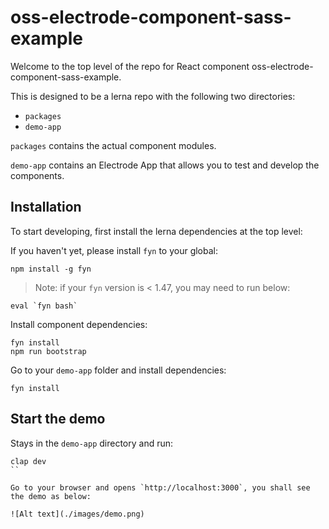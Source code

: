 # oss-electrode-component-sass-example

Welcome to the top level of the repo for React component oss-electrode-component-sass-example.

This is designed to be a lerna repo with the following two directories:

-   `packages`
-   `demo-app`

`packages` contains the actual component modules.

`demo-app` contains an Electrode App that allows you to test and develop the components.

## Installation

To start developing, first install the lerna dependencies at the top level:

If you haven't yet, please install `fyn` to your global:
```
npm install -g fyn
```
> Note: if your `fyn` version is < 1.47, you may need to run below:
```
eval `fyn bash`
```

Install component dependencies:
```
fyn install
npm run bootstrap
```

Go to your `demo-app` folder and install dependencies:
```
fyn install
```

## Start the demo

Stays in the `demo-app` directory and run:

```
clap dev
``

Go to your browser and opens `http://localhost:3000`, you shall see the demo as below:

![Alt text](./images/demo.png)
